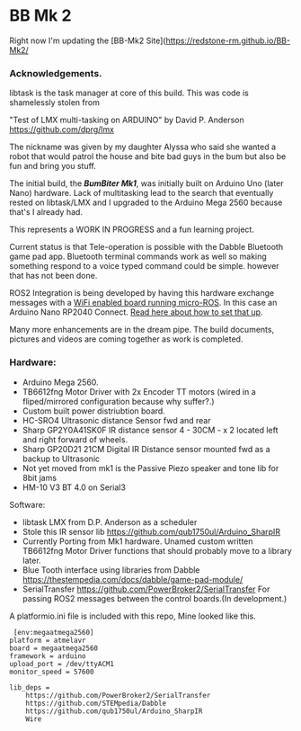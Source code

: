 # BB Mk 2

Right now I'm updating the [BB-Mk2 Site](https://redstone-rm.github.io/BB-Mk2/

 ### Acknowledgements. 
libtask is the task manager at core of this build. This was code is shamelessly stolen from

"Test of LMX multi-tasking on ARDUINO" by David P. Anderson https://github.com/dprg/lmx

The nickname was given by my daughter Alyssa who said she wanted a robot that would patrol the house and bite bad guys in the bum but also be fun and bring you stuff.

The initial build, the ***BumBiter Mk1***, was initially built on Arduino Uno (later Nano) hardware. Lack of multitasking lead to the search that eventually rested on libtask/LMX and I upgraded to the Arduino Mega 2560 because that's I already had.

This represents a WORK IN PROGRESS and a fun learning project.

Current status is that Tele-operation is possible with the Dabble Bluetooth game pad app. Bluetooth terminal commands work as well so making something respond to a voice typed command could be simple. however that has not been done.

ROS2 Integration is being developed by having this hardware exchange messages with a [WiFi enabled board running micro-ROS](https://github.com/Redstone-RM/NanoNode). In this case an Arduino Nano RP2040 Connect. [Read here about how to set that up](https://gist.github.com/Redstone-RM/0ca459c32ec5ead8700284ff56a136f7).
  
Many more enhancements are in the dream pipe.
The build documents, pictures and videos are coming together as work is completed.


 ### Hardware: 
                
- Arduino Mega 2560. 
- TB6612fng Motor Driver with 2x Encoder TT motors (wired in a fliped/mirrored configuration because why suffer?.)
- Custom built power distriubtion board.
- HC-SRO4 Ultrasonic distance Sensor fwd and rear
- Sharp GP2Y0A41SK0F IR distance sensor 4 - 30CM  - x 2 located left and right forward of wheels. 
- Sharp GP20D21 21CM Digital IR Distance sensor mounted fwd as a backup to Ultrasonic
- Not yet moved from mk1 is the Passive Piezo speaker and tone lib for 8bit jams
- HM-10 V3 BT 4.0 on Serial3   

Software:
- libtask LMX from D.P. Anderson as a scheduler 
- Stole this IR sensor lib https://github.com/qub1750ul/Arduino_SharpIR 
- Currently Porting from Mk1 hardware. Unamed custom written TB6612fng Motor Driver functions that should probably move to a library later.
- Blue Tooth interface using libraries from Dabble https://thestempedia.com/docs/dabble/game-pad-module/
- SerialTransfer https://github.com/PowerBroker2/SerialTransfer
    For passing ROS2 messages between the control boards.(In development.)

A platformio.ini file is included with this repo, Mine looked like this.


```
 [env:megaatmega2560]
platform = atmelavr
board = megaatmega2560
framework = arduino
upload_port = /dev/ttyACM1
monitor_speed = 57600

lib_deps = 
    https://github.com/PowerBroker2/SerialTransfer
    https://github.com/STEMpedia/Dabble
    https://github.com/qub1750ul/Arduino_SharpIR
    Wire
```
         